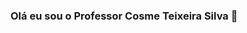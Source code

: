 ### Olá eu sou o Professor Cosme Teixeira Silva 👋

<!--
**CosmeTSilva/CosmeTSilva** is a ✨ _special_ ✨ repository because its `README.md` (this file) appears on your GitHub profile.

[![Blog](https://img.shields.io/badge/Python-3776AB?style=for-the-badge&logo=python&logoColor=white)]
